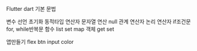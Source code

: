 Flutter
dart 기본 문법

변수 선언 초기화
동적타입
연산자
문자열 연산
null
관계 연산자
논리 연산자
if조건문 for, while반복문
함수
list
set
map
객체
get set

앱만들기
flex
btn
input
color

